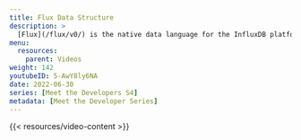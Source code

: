 ```yaml
---
title: Flux Data Structure
description: >
  [Flux](/flux/v0/) is the native data language for the InfluxDB platform. Here, Scott Anderson discusses the 'stream of tables' concept, and how that relates to Flux's data structure.
menu:
  resources:
    parent: Videos
weight: 142
youtubeID: 5-AwY8ly6NA
date: 2022-06-30
series: [Meet the Developers S4]
metadata: [Meet the Developer Series]
---
```


{{< resources/video-content >}}

